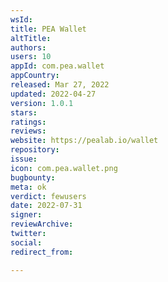 ```yaml
---
wsId: 
title: PEA Wallet
altTitle: 
authors: 
users: 10
appId: com.pea.wallet
appCountry: 
released: Mar 27, 2022
updated: 2022-04-27
version: 1.0.1
stars: 
ratings: 
reviews: 
website: https://pealab.io/wallet
repository: 
issue: 
icon: com.pea.wallet.png
bugbounty: 
meta: ok
verdict: fewusers
date: 2022-07-31
signer: 
reviewArchive: 
twitter: 
social: 
redirect_from: 

---
```



